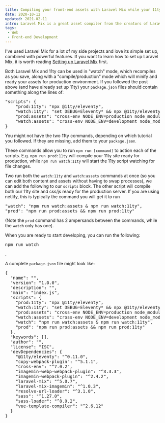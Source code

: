 ```yaml
---
title: Compiling your front-end assets with Laravel Mix while your 11ty site builds, so you don't have to switch between processes
date: 2020-10-12
updated: 2021-02-11
intro: Laravel Mix is a great asset compiler from the creators of Laravel - but you don't have to be using their framework to benefit from it. This blog walks through setting it up to run with 11ty.
tags:
 - Web
 - Front-end Development
---
```


I've used Laravel Mix for a lot of my side projects and love its simple set up, combined with powerful features. If you want to learn how to set up Laravel Mix, it is worth reading [Setting up Laravel Mix](https://www.mikestreety.co.uk/blog/how-to-set-up-and-use-laravel-mix-with-your-project) first.

Both Laravel Mix and 11ty can be used in "watch" mode, which recompiles as you save, along with a "compile/production" mode which will minify and ready your assets for production environment. If you followed the post above (and have already set up 11ty) your `package.json` files should contain something along the lines of:

<pre class="language-json">"scripts": {
	"prod:11ty": "npx @11ty/eleventy",
	"watch:11ty": "set DEBUG=Eleventy* && npx @11ty/eleventy  --serve",
	"prod:assets": "cross-env NODE_ENV=production node_modules/webpack/bin/webpack.js --progress --hide-modules --env=production --config=node_modules/laravel-mix/setup/webpack.config.js",
	"watch:assets": "cross-env NODE_ENV=development node_modules/webpack/bin/webpack.js --watch --progress --hide-modules --config=node_modules/laravel-mix/setup/webpack.config.js",
}</pre>

You might not have the two 11ty commands, depending on which tutorial you followed. If they are missing, add them to your `package.json`. 

These commands allow you to run `npm run [command]` to action each of the scripts. E.g. `npm run prod:11ty` will compile your 11ty site ready for production, while `npm run watch:11ty` will start the 11ty script watching for file changes.

Two run both the `watch:11ty` and `watch:assets` commands at once (so you can edit both content and assets without having to swap processes), we can add the following to our `scripts` block. The other script will compile both our 11ty site and css/js ready for the production server. If you are using netlify, this is typically the command you will get it to run

<pre classs="language-json">"watch": "npm run watch:assets & npm run watch:11ty",
"prod": "npm run prod:assets && npm run prod:11ty"</pre>

(Note the `prod` command has 2 ampersands between the commands, while the `watch` only has one).

When you are ready to start developing, you can run the following:

<pre class="language-bash">npm run watch</pre> .

A complete `package.json` file might look like:

<pre class-"language-json">{
  "name": "",
  "version": "1.0.0",
  "description": "",
  "main": "index.js",
  "scripts": {
    "prod:11ty": "npx @11ty/eleventy",
    "watch:11ty": "set DEBUG=Eleventy* && npx @11ty/eleventy  --serve",
    "prod:assets": "cross-env NODE_ENV=production node_modules/webpack/bin/webpack.js --progress --hide-modules --env=production --config=node_modules/laravel-mix/setup/webpack.config.js",
    "watch:assets": "cross-env NODE_ENV=development node_modules/webpack/bin/webpack.js --watch --progress --hide-modules --config=node_modules/laravel-mix/setup/webpack.config.js",
    "watch": "npm run watch:assets & npm run watch:11ty",
    "prod": "npm run prod:assets && npm run prod:11ty"
  },
  "keywords": [],
  "author": "",
  "license": "ISC",
  "devDependencies": {
    "@11ty/eleventy": "^0.11.0",
    "copy-webpack-plugin": "^5.1.1",
    "cross-env": "^7.0.2",
    "imagemin-webp-webpack-plugin": "^3.3.3",
    "imagemin-webpack-plugin": "^2.4.2",
    "laravel-mix": "^5.0.7",
    "laravel-mix-imagemin": "^1.0.3",
    "resolve-url-loader": "^3.1.0",
    "sass": "^1.27.0",
    "sass-loader": "^8.0.2",
    "vue-template-compiler": "^2.6.12"
  }
}</pre>